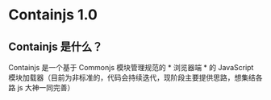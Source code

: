 # Containjs 1.0

## Containjs 是什么？
Containjs 是一个基于 Commonjs 模块管理规范的 * 浏览器端 * 的 JavaScript 模块加载器（目前为非标准的，代码会持续迭代，现阶段主要提供思路，想集结各路 js 大神一同完善）

